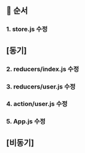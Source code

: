 ## 📌 순서

### 1. store.js 수정

## [동기]

### 2. reducers/index.js 수정

### 3. reducers/user.js 수정

### 4. action/user.js 수정

### 5. App.js 수정

## [비동기]
